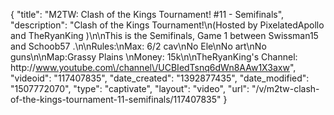 {
    "title": "M2TW: Clash of the Kings Tournament! #11 - Semifinals",
    "description": "Clash of the Kings Tournament!\n(Hosted by PixelatedApollo and TheRyanKing )\n\nThis is the Semifinals, Game 1 between Swissman15 and Schoob57 .\n\nRules:\nMax: 6\/2 cav\nNo Ele\nNo art\nNo guns\n\nMap:Grassy Plains \nMoney: 15k\n\nTheRyanKing's Channel: http:\/\/www.youtube.com\/channel\/UCBIedTsnq6dWn8AAw1X3axw",
    "videoid": "117407835",
    "date_created": "1392877435",
    "date_modified": "1507772070",
    "type": "captivate",
    "layout": "video",
    "url": "\/v\/m2tw-clash-of-the-kings-tournament-11-semifinals\/117407835"
}